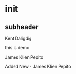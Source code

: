 # init

## subheader

Kent Daligdig

this is demo

James Klien Pepito

Added New - James Klien Pepito

